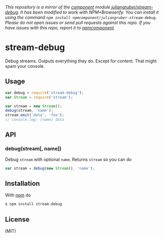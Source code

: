 *This repository is a mirror of the [component](http://component.io) module [juliangruber/stream-debug](http://github.com/juliangruber/stream-debug). It has been modified to work with NPM+Browserify. You can install it using the command `npm install npmcomponent/juliangruber-stream-debug`. Please do not open issues or send pull requests against this repo. If you have issues with this repo, report it to [npmcomponent](https://github.com/airportyh/npmcomponent).*

# stream-debug

Debug streams. Outputs everything they do. Except for content. That might spam your console.

## Usage

```js
var debug = require('stream-debug');
var Stream = require('stream');

var stream = new Stream();
debug(stream, 'name');
stream.emit('data', 'foo');
// console.log: [name] data
```

## API

### debug(stream[, name])

Debug `stream` with optional `name`. Returns `stream` so you can do

```js
var stream = debug(new Stream(), 'name');
```

## Installation

With [npm](http://npmjs.org) do

```bash
$ npm install stream-debug
```

## License

(MIT)
